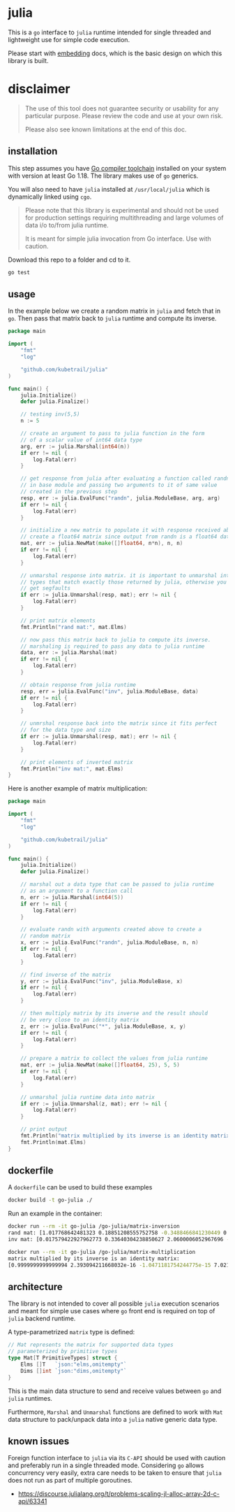 # julia
This is a `go` interface to `julia` runtime intended for single threaded
and lightweight use for simple code execution.

Please start with [embedding](https://docs.julialang.org/en/v1/manual/embedding/)
docs, which is the basic design on which this library is built.

# disclaimer
> The use of this tool does not guarantee security or usability for any
> particular purpose. Please review the code and use at your own risk.
> 
> Please also see known limitations at the end of this doc.

## installation
This step assumes you have [Go compiler toolchain](https://go.dev/dl/)
installed on your system with version at least Go 1.18. The library
makes use of `go` generics.

You will also need to have `julia` installed at `/usr/local/julia` which
is dynamically linked using `cgo`.

> Please note that this library is experimental and should not be used for
> production settings requiring multithreading and large volumes of data i/o
> to/from julia runtime.
> 
> It is meant for simple julia invocation from Go interface. Use with caution.

Download this repo to a folder and cd to it.
```bash
go test
```

## usage
In the example below we create a random matrix in `julia` and fetch that in `go`.
Then pass that matrix back to `julia` runtime and compute its inverse.
```go
package main

import (
	"fmt"
	"log"

	"github.com/kubetrail/julia"
)

func main() {
	julia.Initialize()
	defer julia.Finalize()

	// testing inv(5,5)
	n := 5

	// create an argument to pass to julia function in the form
	// of a scalar value of int64 data type
	arg, err := julia.Marshal(int64(n))
	if err != nil {
		log.Fatal(err)
	}

	// get response from julia after evaluating a function called randn
	// in base module and passing two arguments to it of same value
	// created in the previous step
	resp, err := julia.EvalFunc("randn", julia.ModuleBase, arg, arg)
	if err != nil {
		log.Fatal(err)
	}

	// initialize a new matrix to populate it with response received above.
	// create a float64 matrix since output from randn is a float64 data type
	mat, err := julia.NewMat(make([]float64, n*n), n, n)
	if err != nil {
		log.Fatal(err)
	}

	// unmarshal response into matrix. it is important to unmarshal into
	// types that match exactly those returned by julia, otherwise you will
	// get segfaults
	if err := julia.Unmarshal(resp, mat); err != nil {
		log.Fatal(err)
	}

	// print matrix elements
	fmt.Println("rand mat:", mat.Elms)

	// now pass this matrix back to julia to compute its inverse.
	// marshaling is required to pass any data to julia runtime
	data, err := julia.Marshal(mat)
	if err != nil {
		log.Fatal(err)
	}

	// obtain response from julia runtime
	resp, err = julia.EvalFunc("inv", julia.ModuleBase, data)
	if err != nil {
		log.Fatal(err)
	}

	// unmrshal response back into the matrix since it fits perfect
	// for the data type and size
	if err := julia.Unmarshal(resp, mat); err != nil {
		log.Fatal(err)
	}

	// print elements of inverted matrix
	fmt.Println("inv mat:", mat.Elms)
}
```

Here is another example of matrix multiplication:
```go
package main

import (
	"fmt"
	"log"

	"github.com/kubetrail/julia"
)

func main() {
	julia.Initialize()
	defer julia.Finalize()

	// marshal out a data type that can be passed to julia runtime
	// as an argument to a function call
	n, err := julia.Marshal(int64(5))
	if err != nil {
		log.Fatal(err)
	}

	// evaluate randn with arguments created above to create a
	// random matrix
	x, err := julia.EvalFunc("randn", julia.ModuleBase, n, n)
	if err != nil {
		log.Fatal(err)
	}

	// find inverse of the matrix
	y, err := julia.EvalFunc("inv", julia.ModuleBase, x)
	if err != nil {
		log.Fatal(err)
	}

	// then multiply matrix by its inverse and the result should
	// be very close to an identity matrix
	z, err := julia.EvalFunc("*", julia.ModuleBase, x, y)
	if err != nil {
		log.Fatal(err)
	}

	// prepare a matrix to collect the values from julia runtime
	mat, err := julia.NewMat(make([]float64, 25), 5, 5)
	if err != nil {
		log.Fatal(err)
	}

	// unmarshal julia runtime data into matrix
	if err := julia.Unmarshal(z, mat); err != nil {
		log.Fatal(err)
	}

	// print output
	fmt.Println("matrix multiplied by its inverse is an identity matrix:")
	fmt.Println(mat.Elms)
}
```
## dockerfile
A `dockerfile` can be used to build these examples
```bash
docker build -t go-julia ./
```

Run an example in the container:
```bash
docker run --rm -it go-julia /go-julia/matrix-inversion
rand mat: [1.017768642481323 0.18851208555752758 -0.3488466841230449 0.4406143439802128 -0.9871042912008214 -2.3784718350906355 -1.8453603181415057 -0.09313474878433725 1.3359835582412696 -0.2341551927011799 0.7564688157590539 0.6625939970160911 1.7330849839849714 -1.0073081834684647 0.9176323073548744 -0.19748061907540335 1.0518872982633893 1.3556630206573586 -0.41537427531113674 1.8618622495593484 -0.08692220378171413 0.15844308568914403 1.961931713197817 -0.9674542403020966 0.6027724685356741]
inv mat: [0.017579422927962773 0.33640304238850627 2.0600006052967696 -0.4904229824862231 -1.4617453088048453 0.7276869478620276 -0.6639410803972795 -2.6019577734205965 1.0419842754172768 1.676332344686367 0.6160516767647928 0.20485388151853834 -0.06754593530676123 0.20961519218300062 0.5437915468222431 0.9668365082102905 0.510424584895026 0.3884752124354898 0.557668509045042 -0.5323606068080747 -0.642116529077303 0.3754996808917087 1.8243608863358483 -0.13181720095132604 -1.6168253384478684]
```

```bash
docker run --rm -it go-julia /go-julia/matrix-multiplication
matrix multiplied by its inverse is an identity matrix:
[0.9999999999999994 2.393094211668032e-16 -1.0471181754244775e-15 7.021075814654354e-16 3.076390399372395e-16 8.757211127093011e-17 0.9999999999999989 2.7294181293716953e-16 3.5320707519199396e-16 -3.2696702378511e-16 1.7145691212372143e-16 5.635048558235537e-17 1 -1.706945437414341e-16 -2.3262142907258317e-17 9.85627416443657e-17 -3.884989330059967e-16 2.2894671093460267e-16 0.9999999999999999 -3.7378253110592907e-16 -1.1418060527744768e-16 9.42406854610802e-16 -2.2780738535360076e-16 -8.110240689058509e-16 1.0000000000000002]
```

## architecture
The library is not intended to cover all possible `julia` execution scenarios and meant for 
simple use cases where `go` front end is required on top of `julia` backend runtime.

A type-parametrized `matrix` type is defined:
```go
// Mat represents the matrix for supported data types
// parameterized by primitive types
type Mat[T PrimitiveTypes] struct {
	Elms []T   `json:"elms,omitempty"`
	Dims []int `json:"dims,omitempty"`
}
```

This is the main data structure to send and receive values between `go` and `julia` runtimes.

Furthermore, `Marshal` and `Unmarshal` functions are defined to work with `Mat` data
structure to pack/unpack data into a `julia` native generic data type.

## known issues
Foreign function interface to `julia` via its `C-API` should be used with
caution and preferably run in a single threaded mode. Considering `go` allows
concurrency very easily, extra care needs to be taken to ensure that `julia`
does not run as part of multiple goroutines.

* https://discourse.julialang.org/t/problems-scaling-jl-alloc-array-2d-c-api/63341
